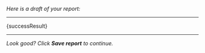 _Here is a draft of your report:_

---

{successResult}

---

_Look good? Click **Save report** to continue._
